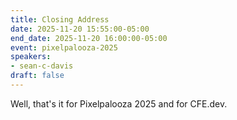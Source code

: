 ```yaml
---
title: Closing Address
date: 2025-11-20 15:55:00-05:00
end_date: 2025-11-20 16:00:00-05:00
event: pixelpalooza-2025
speakers:
- sean-c-davis
draft: false
---
```


Well, that's it for Pixelpalooza 2025 and for CFE.dev.
